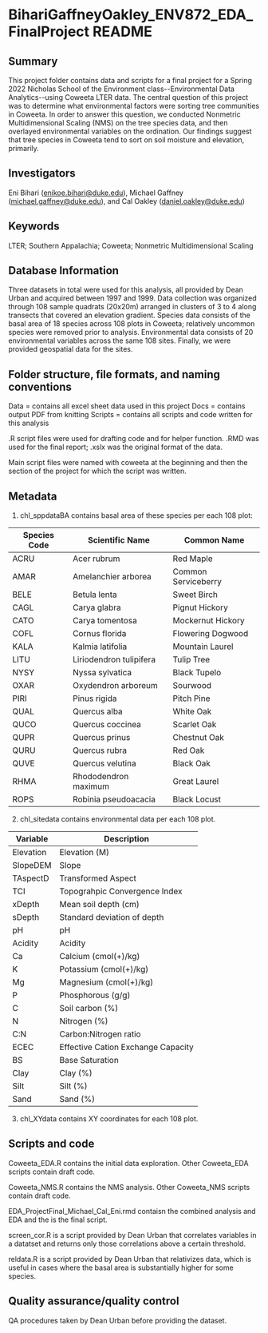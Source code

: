 # BihariGaffneyOakley_ENV872_EDA_FinalProject README


## Summary
This project folder contains data and scripts for a final project for a Spring 2022 Nicholas School of the Environment class--Environmental Data Analytics--using Coweeta LTER data. The central question of this project was to determine what environmental factors were sorting tree communities in Coweeta. In order to answer this question, we conducted Nonmetric Multidimensional Scaling (NMS) on the tree species data, and then overlayed environmental variables on the ordination. Our findings suggest that tree species in Coweeta tend to sort on soil moisture and elevation, primarily. 

## Investigators

Eni Bihari (enikoe.bihari@duke.edu), Michael Gaffney (michael.gaffney@duke.edu), and Cal Oakley (daniel.oakley@duke.edu)

## Keywords

LTER; Southern Appalachia; Coweeta; Nonmetric Multidimensional Scaling

## Database Information

Three datasets in total were used for this analysis, all provided by Dean Urban and acquired between 1997 and 1999. Data collection was organized through 108 sample quadrats (20x20m) arranged in clusters of 3 to 4 along transects that covered an elevation gradient. Species data consists of the basal area of 18 species across 108 plots in Coweeta; relatively uncommon species were removed prior to analysis. Environmental data consists of 20 environmental variables across the same 108 sites. Finally, we were provided geospatial data for the sites.


## Folder structure, file formats, and naming conventions 

Data = contains all excel sheet data used in this project
Docs = contains output PDF from knitting
Scripts = contains all scripts and code written for this analysis

.R script files were used for drafting code and for helper function. .RMD was used for the final report; .xslx was the original format of the data.

Main script files were named with coweeta at the beginning and then the section of the project for which the script was written.

## Metadata

1. chl_sppdataBA contains basal area of these species per each 108 plot:

Species Code |Scientific Name           |Common Name  
-------------|--------------------------|--------------------------
ACRU	       |Acer rubrum	              |Red Maple
AMAR	       |Amelanchier arborea	      |Common Serviceberry
BELE	       |Betula lenta	            |Sweet Birch
CAGL	       |Carya glabra	            |Pignut Hickory
CATO	       |Carya tomentosa	          |Mockernut Hickory
COFL	       |Cornus florida	          |Flowering Dogwood
KALA	       |Kalmia latifolia	        |Mountain Laurel
LITU	       |Liriodendron tulipifera	  |Tulip Tree
NYSY	       |Nyssa sylvatica	          |Black Tupelo
OXAR	       |Oxydendron arboreum	      |Sourwood
PIRI	       |Pinus rigida	            |Pitch Pine
QUAL	       |Quercus alba	            |White Oak
QUCO	       |Quercus coccinea	        |Scarlet Oak
QUPR	       |Quercus prinus	          |Chestnut Oak
QURU	       |Quercus rubra	            |Red Oak
QUVE	       |Quercus velutina	        |Black Oak
RHMA	       |Rhododendron maximum	    |Great Laurel
ROPS	       |Robinia pseudoacacia	    |Black Locust


2. chl_sitedata contains environmental data per each 108 plot.

Variable       |Description
---------------|---------------------------------
Elevation	     |Elevation (M)
SlopeDEM	     |Slope
TAspectD       |Transformed Aspect
TCI	           |Topograhpic Convergence Index
xDepth	       |Mean soil depth (cm)
sDepth	       |Standard deviation of depth
pH	           |pH
Acidity	       |Acidity
Ca	           |Calcium (cmol(+)/kg)
K	             |Potassium (cmol(+)/kg)
Mg	           |Magnesium (cmol(+)/kg)
P	             |Phosphorous (g/g)
C	             |Soil carbon (%)
N	             |Nitrogen (%)
C:N	           |Carbon:Nitrogen ratio
ECEC	         |Effective Cation Exchange Capacity
BS	           |Base Saturation
Clay	         |Clay (%)
Silt	         |Silt (%)
Sand	         |Sand (%)

3. chl_XYdata contains XY coordinates for each 108 plot.

## Scripts and code

Coweeta_EDA.R contains the initial data exploration. Other Coweeta_EDA scripts contain draft code.

Coweeta_NMS.R contains the NMS analysis. Other Coweeta_NMS scripts contain draft code.

EDA_ProjectFinal_Michael_Cal_Eni.rmd contaisn the combined analysis and EDA and the is the final script.

screen_cor.R is a script provided by Dean Urban that correlates variables in a datatset and returns only those correlations above a certain threshold.

reldata.R is a script provided by Dean Urban that relativizes data, which is useful in cases where the basal area is substantially higher for some species.

## Quality assurance/quality control

QA procedures taken by Dean Urban before providing the dataset.